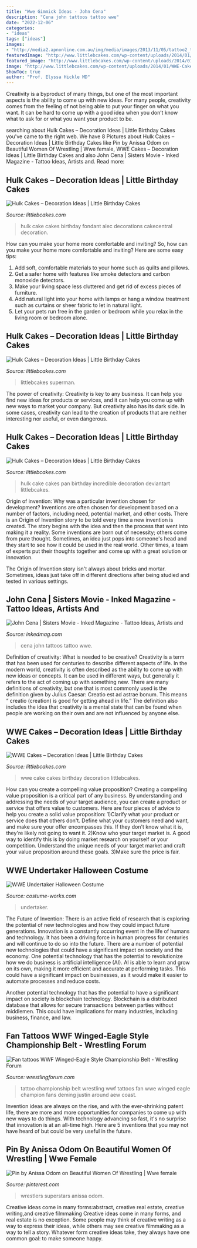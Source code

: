 ```yaml
---
title: "Wwe Gimmick Ideas - John Cena"
description: "Cena john tattoos tattoo wwe"
date: "2022-12-06"
categories:
- "ideas"
tags: ["ideas"]
images:
- "http://media2.apnonline.com.au/img/media/images/2013/11/05/tattoo2_t620.jpg"
featuredImage: "http://www.littlebcakes.com/wp-content/uploads/2014/01/Hulk-Cakes-Images.jpg"
featured_image: "http://www.littlebcakes.com/wp-content/uploads/2014/01/Hulk-Cake-Pan.jpg"
image: "http://www.littlebcakes.com/wp-content/uploads/2014/01/WWE-Cake-Ideas.jpg"
ShowToc: true
author: "Prof. Elyssa Hickle MD"
---
```



Creativity is a byproduct of many things, but one of the most important aspects is the ability to come up with new ideas. For many people, creativity comes from the feeling of not being able to put your finger on what you want. It can be hard to come up with a good idea when you don’t know what to ask for or what you want your product to be.

	

		
searching about Hulk Cakes – Decoration Ideas | Little Birthday Cakes you've came to the right web. We have 8 Pictures about Hulk Cakes – Decoration Ideas | Little Birthday Cakes like Pin by Anissa Odom on Beautiful Women Of Wrestling | Wwe female, WWE Cakes – Decoration Ideas | Little Birthday Cakes and also John Cena | Sisters Movie - Inked Magazine - Tattoo Ideas, Artists and. Read more:
		
    
## Hulk Cakes – Decoration Ideas | Little Birthday Cakes

<img loading=lazy src="http://www.littlebcakes.com/wp-content/uploads/2014/01/Hulk-Cakes-Images.jpg" onerror="this.onerror=null;this.src='https://tse2.mm.bing.net/th?id=OIP.3gz4VSB62_nW-DR3VVBRRwHaJ4&amp;pid=15.1';" alt="Hulk Cakes – Decoration Ideas | Little Birthday Cakes">

_Source: littlebcakes.com_

>hulk cake cakes birthday fondant alec decorations cakecentral decoration. 

	

How can you make your home more comfortable and inviting?
So, how can you make your home more comfortable and inviting? Here are some easy tips: 
1. Add soft, comfortable materials to your home such as quilts and pillows. 
2. Get a safer home with features like smoke detectors and carbon monoxide detectors. 
3. Make your living space less cluttered and get rid of excess pieces of furniture. 
4. Add natural light into your home with lamps or hang a window treatment such as curtains or sheer fabric to let in natural light. 
5. Let your pets run free in the garden or bedroom while you relax in the living room or bedroom alone.

    
## Hulk Cakes – Decoration Ideas | Little Birthday Cakes

<img loading=lazy src="https://www.littlebcakes.com/wp-content/uploads/2014/01/Hulk-Cakes.jpg" onerror="this.onerror=null;this.src='https://tse2.mm.bing.net/th?id=OIP.KZZbJWNcClxKH-qOxLOebQHaJ4&amp;pid=15.1';" alt="Hulk Cakes – Decoration Ideas | Little Birthday Cakes">

_Source: littlebcakes.com_

>littlebcakes superman. 

	

The power of creativity:
Creativity is key to any business. It can help you find new ideas for products or services, and it can help you come up with new ways to market your company. But creativity also has its dark side. In some cases, creativity can lead to the creation of products that are neither interesting nor useful, or even dangerous.

    
## Hulk Cakes – Decoration Ideas | Little Birthday Cakes

<img loading=lazy src="http://www.littlebcakes.com/wp-content/uploads/2014/01/Hulk-Cake-Pan.jpg" onerror="this.onerror=null;this.src='https://tse4.mm.bing.net/th?id=OIP.5UyvAnfosXpiEvxdQc9PMgHaJ4&amp;pid=15.1';" alt="Hulk Cakes – Decoration Ideas | Little Birthday Cakes">

_Source: littlebcakes.com_

>hulk cake cakes pan birthday incredible decoration deviantart littlebcakes. 

	

Origin of invention: Why was a particular invention chosen for development?
Inventions are often chosen for development based on a number of factors, including need, potential market, and other costs. There is an Origin of Invention story to be told every time a new invention is created. The story begins with the idea and then the process that went into making it a reality. 
Some inventions are born out of necessity; others come from pure thought. Sometimes, an idea just pops into someone's head and they start to see how it could be used in the real world. Other times, a team of experts put their thoughts together and come up with a great solution or innovation. 

The Origin of Invention story isn't always about bricks and mortar. Sometimes, ideas just take off in different directions after being studied and tested in various settings.

    
## John Cena | Sisters Movie - Inked Magazine - Tattoo Ideas, Artists And

<img loading=lazy src="https://www.inkedmag.com/.image/t_share/MTU5MDMyMTIzMDEzMzQzMDAw/maxresdefault.jpg" onerror="this.onerror=null;this.src='https://tse1.mm.bing.net/th?id=OIP.EkNr_snFRULzFpA7SoUm9QHaHa&amp;pid=15.1';" alt="John Cena | Sisters Movie - Inked Magazine - Tattoo Ideas, Artists and">

_Source: inkedmag.com_

>cena john tattoos tattoo wwe. 

	

Definition of creativity: What is needed to be creative?
Creativity is a term that has been used for centuries to describe different aspects of life. In the modern world, creativity is often described as the ability to come up with new ideas or concepts. It can be used in different ways, but generally it refers to the act of coming up with something new. There are many definitions of creativity, but one that is most commonly used is the definition given by Julius Caesar: Creatio est ad astrae bonum. This means “ creatio (creation) is good for getting ahead in life.” The definition also includes the idea that creativity is a mental state that can be found when people are working on their own and are not influenced by anyone else.

    
## WWE Cakes – Decoration Ideas | Little Birthday Cakes

<img loading=lazy src="http://www.littlebcakes.com/wp-content/uploads/2014/01/WWE-Cake-Ideas.jpg" onerror="this.onerror=null;this.src='https://tse4.mm.bing.net/th?id=OIP.mjOy8nIUbnfkxhos2Wzf4AHaFj&amp;pid=15.1';" alt="WWE Cakes – Decoration Ideas | Little Birthday Cakes">

_Source: littlebcakes.com_

>wwe cake cakes birthday decoration littlebcakes. 

	

How can you create a compelling value proposition?
Creating a compelling value proposition is a critical part of any business. By understanding and addressing the needs of your target audience, you can create a product or service that offers value to customers. Here are four pieces of advice to help you create a solid value proposition:
1)Clarify what your product or service does that others don't. Define what your customers need and want, and make sure your offer encompasses this. If they don't know what it is, they're likely not going to want it.
2)Know who your target market is. A good way to identify this is by doing market research on yourself or your competition. Understand the unique needs of your target market and craft your value proposition around these goals.
3)Make sure the price is fair.

    
## WWE Undertaker Halloween Costume

<img loading=lazy src="https://photos.costume-works.com/full/wwe_undertaker1.jpg" onerror="this.onerror=null;this.src='https://tse1.mm.bing.net/th?id=OIP.8WknxFr-tbVedS6vcYr0WgHaLl&amp;pid=15.1';" alt="WWE Undertaker Halloween Costume">

_Source: costume-works.com_

>undertaker. 

	

The Future of Invention: There is an active field of research that is exploring the potential of new technologies and how they could impact future generations.
Innovation is a constantly occurring event in the life of humans and technology. It has been a driving force in human progress for centuries and will continue to do so into the future. There are a number of potential new technologies that could have a significant impact on society and the economy. 
One potential technology that has the potential to revolutionize how we do business is artificial intelligence (AI). AI is able to learn and grow on its own, making it more efficient and accurate at performing tasks. This could have a significant impact on businesses, as it would make it easier to automate processes and reduce costs. 

Another potential technology that has the potential to have a significant impact on society is blockchain technology. Blockchain is a distributed database that allows for secure transactions between parties without middlemen. This could have implications for many industries, including business, finance, and law.

    
## Fan Tattoos WWF Winged-Eagle Style Championship Belt - Wrestling Forum

<img loading=lazy src="http://media2.apnonline.com.au/img/media/images/2013/11/05/tattoo2_t620.jpg" onerror="this.onerror=null;this.src='https://tse2.mm.bing.net/th?id=OIP.ccIQ4JmAHLf3OO-u4pO69QHaE7&amp;pid=15.1';" alt="Fan tattoos WWF Winged-Eagle Style Championship Belt - Wrestling Forum">

_Source: wrestlingforum.com_

>tattoo championship belt wrestling wwf tattoos fan wwe winged eagle champion fans deming justin around aew coast. 

	

Invention ideas are always on the rise, and with the ever-shrinking patent life, there are more and more opportunities for companies to come up with new ways to do things. With technology advancing so fast, it's no surprise that innovation is at an all-time high. Here are 5 inventions that you may not have heard of but could be very useful in the future.

    
## Pin By Anissa Odom On Beautiful Women Of Wrestling | Wwe Female

<img loading=lazy src="https://i.pinimg.com/736x/3c/15/b7/3c15b711602defba98a5e9e474463c48.jpg" onerror="this.onerror=null;this.src='https://tse4.mm.bing.net/th?id=OIP.TSl4Ls4UaVxwIGCJhTQ96AHaHL&amp;pid=15.1';" alt="Pin by Anissa Odom on Beautiful Women Of Wrestling | Wwe female">

_Source: pinterest.com_

>wrestlers superstars anissa odom. 

	

Creative ideas come in many forms:abstract, creative real estate, creative writing,and creative filmmaking
Creative ideas come in many forms, and real estate is no exception. Some people may think of creative writing as a way to express their ideas, while others may see creative filmmaking as a way to tell a story. Whatever form creative ideas take, they always have one common goal: to make someone happy.

